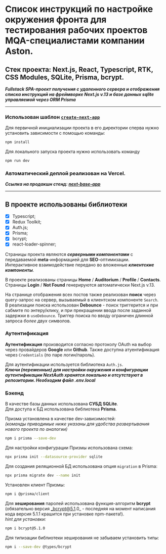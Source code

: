 # Список инструкций по настройке окружения фронта для тестирования рабочих проектов MQA-специалистами компании Aston.

## Стек проекта: Next.js, React, Typescript, RTK, CSS Modules, SQLite, Prisma, bcrypt.

**_Fullstack SPA-проект получения с удаленного сервера и отображения списка инструкций на фреймворке Next.js v.13 и базе данных sqlite управляемой через ORM Prisma_**

---

### Использован шаблон [`create-next-app`](https://github.com/vercel/next.js/tree/canary/packages/create-next-app)

Для первичной инициализации проекта в его директории сперва нужно установить зависимости с помощью команды:

```sh
npm install
```

Для локального запуска проекта нужно использовать команду

```sh
npm run dev
```

### Автоматический деплой реализован на Vercel.

**_Ссылка на продакшн стенд: [next-base-app](https://next-base-app-wine.vercel.app/)_**

---

## В проекте использованы библиотеки

- [x] Typescript;
- [x] Redux Toolkit;
- [x] Auth.js;
- [x] Prisma;
- [x] bcrypt;
- [x] react-loader-spinner;

Страницы проекта являются _**серверными компонентами**_ с передаваемой **meta**-информацией для **SEO**-оптимизации.  
Интерактивное взаимодействие передано во вложенные _**клиентские компоненты**_.

В проекте реализованы страницы **Home** / **Auditorium** / **Profile** / **Contacts**.  
Страницы **Login** / **Not Found** генерируются автоматически Next.js v.13.

На странице отображения всех постов также реализован **поиск** через query-запрос на сервер, вызываемый в клиентском компоненте `Search`. В реализации поиска использован **Debounce** - поиск триггерится и при сабмите по энтеру/клику, и при прекращении ввода после заданной задержки в `useDebounce`.
Триггер поиска по вводу ограничен длинной запроса _более двух_ символов.

### Аутентификация

**Аутентификация** производится согласно протоколу OAuth на выбор через провайдеров **Google** или **Github**. Также доступна атуентификация через `Credentials` (по паре логин/пароль).

Для аутентификации используется библиотека `Auth.js`.  
**_Ключи (переменные) для настройки окружения и конфигурации аутентификации NextAuth хранятся локально и отсутствуют в репозитории. Необходим файл .env.local_**

### Бэкенд

В качестве базы данных использована **СУБД SQLite**.  
Для доступа к БД использована библиотека **Prisma**.

Призма установлена в качестве dev-зависимостей:  
_(команды приводимые ниже указаны для удобства развертывания нового проекта по аналогии)_

```sh
npm i prisma --save-dev
```

Для настройки конфигурации Призмы использована схема:

```sh
npx prisma init --datasource-provider sqlite
```

Для создания реляционной БД использована опция `migration` в Prisma:

```sh
npx prisma migrate dev --name init
```

Установлен клиент Призмы:

```sh
npm i @prisma/client
```

Для **хеширования** паролей использована функция-алгоритм **bcrypt** (обязательно версия _bcrypt@5.1.0_ - последняя на момент написания кода версия 5.1.1 крашится при установке npm-пакета!).  
_hint для установки:_

```sh
npm i bcrypt@5.1.0
```

Для типизации библиотеки хеширования не забываем установить типы:

```sh
npm i --save-dev @types/bcrypt
```

